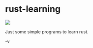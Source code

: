 rust-learning
=============

<img src="https://travis-ci.org/valenting/rust-learning.png" />

Just some simple programs to learn rust.

-v
